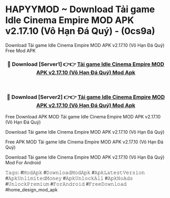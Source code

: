 # HAPYYMOD ~ Download Tải game Idle Cinema Empire MOD APK v2.17.10 (Vô Hạn Đá Quý) - (0cs9a)
Download Tải game Idle Cinema Empire MOD APK v2.17.10 (Vô Hạn Đá Quý) Free Mod APK

<div align="center">
<h3>🔴 Download [Server1] 👉👉 <a href="https://apk-comot.site?title=Tải_game_Idle_Cinema_Empire_MOD_APK_v2.17.10_(Vô_Hạn_Đá_Quý)">Tải game Idle Cinema Empire MOD APK v2.17.10 (Vô Hạn Đá Quý) Mod Apk</a></h3><br>

<h3>🔴 Download [Server2] 👉👉 <a href="https://apk-comot.site?title=Tải_game_Idle_Cinema_Empire_MOD_APK_v2.17.10_(Vô_Hạn_Đá_Quý)">Tải game Idle Cinema Empire MOD APK v2.17.10 (Vô Hạn Đá Quý) Mod Apk</a></h3>
</div>


Free Download APK MOD Tải game Idle Cinema Empire MOD APK v2.17.10 (Vô Hạn Đá Quý)

Download Tải game Idle Cinema Empire MOD APK v2.17.10 (Vô Hạn Đá Quý) 

Free APK MOD Tải game Idle Cinema Empire MOD APK v2.17.10 (Vô Hạn Đá Quý) 

Download Tải game Idle Cinema Empire MOD APK v2.17.10 (Vô Hạn Đá Quý) Mod For Android

𝚃𝚊𝚐𝚜: #𝙼𝚘𝚍𝙰𝚙𝚔 #𝙳𝚘𝚠𝚗𝚕𝚘𝚊𝚍𝙼𝚘𝚍𝙰𝚙𝚔 #𝙰𝚙𝚔𝙻𝚊𝚝𝚎𝚜𝚝𝚅𝚎𝚛𝚜𝚒𝚘𝚗 #𝙰𝚙𝚔𝚄𝚗𝚕𝚒𝚖𝚒𝚝𝚎𝚍𝙼𝚘𝚗𝚎𝚢 #𝙰𝚙𝚔𝚄𝚗𝚕𝚘𝚌𝚔𝙰𝚕𝚕 #𝙰𝚙𝚔𝙽𝚘𝙰𝚍𝚜 #𝚄𝚗𝚕𝚘𝚌𝚔𝙿𝚛𝚎𝚖𝚒𝚞𝚖 #𝙵𝚘𝚛𝙰𝚗𝚍𝚛𝚘𝚒𝚍 #𝙵𝚛𝚎𝚎𝙳𝚘𝚠𝚗𝚕𝚘𝚊𝚍 #home_design_mod_apk